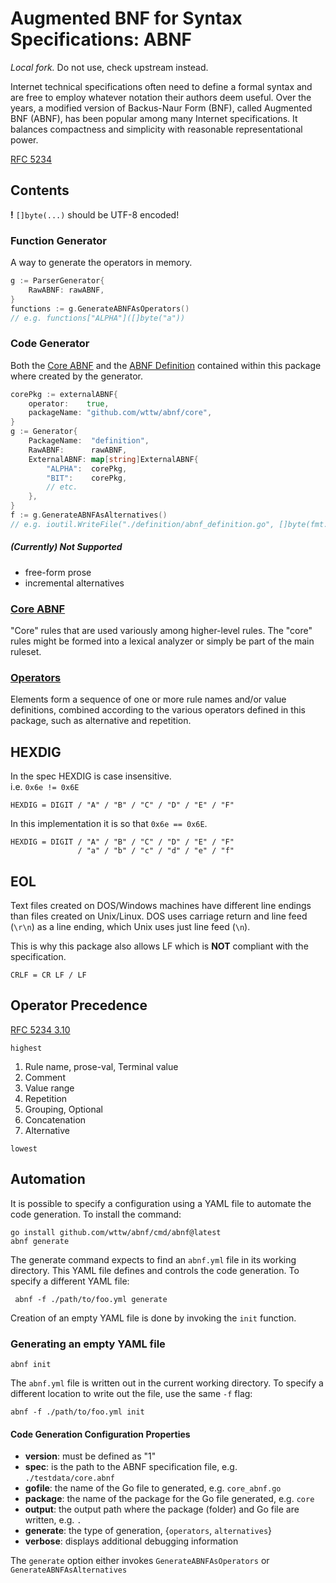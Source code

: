 # Augmented BNF for Syntax Specifications: ABNF

*Local fork.* Do not use, check upstream instead.

Internet technical specifications often need to define a formal syntax and are free to employ whatever notation their 
authors deem useful. Over the years, a modified version of Backus-Naur Form (BNF), called Augmented BNF (ABNF), has been
popular among many Internet specifications. It balances compactness and simplicity with reasonable representational power.

[RFC 5234](https://tools.ietf.org/html/rfc5234)

## Contents

**!** `[]byte(...)` should be UTF-8 encoded!

### Function Generator
A way to generate the operators in memory.
```go
g := ParserGenerator{
	RawABNF: rawABNF,
}
functions := g.GenerateABNFAsOperators()
// e.g. functions["ALPHA"]([]byte("a"))
```
### Code Generator
Both the [Core ABNF](./core/core_abnf.go) and the [ABNF Definition](./definition/abnf_definition.go) contained within this package 
where created by the generator.
```go
corePkg := externalABNF{
	operator:    true,
	packageName: "github.com/wttw/abnf/core",
}
g := Generator{
	PackageName:  "definition",
	RawABNF:      rawABNF,
	ExternalABNF: map[string]ExternalABNF{
		"ALPHA":  corePkg,
		"BIT":    corePkg,
		// etc.
	},
}
f := g.GenerateABNFAsAlternatives()
// e.g. ioutil.WriteFile("./definition/abnf_definition.go", []byte(fmt.Sprintf("%#v", f)), 0644)
```
##### (Currently) Not Supported
- free-form prose
- incremental alternatives

### [Core ABNF](https://godoc.org/github.com/elimity-com/abnf/core)
"Core" rules that are used variously among higher-level rules. The "core" rules might be formed into a lexical analyzer 
or simply be part of the main ruleset.
### [Operators](https://godoc.org/github.com/elimity-com/abnf/operators)
Elements form a sequence of one or more rule names and/or value definitions, combined according to the various operators
defined in this package, such as alternative and repetition.

## HEXDIG
In the spec HEXDIG is case insensitive. \
i.e. `0x6e != 0x6E`
```abnf
HEXDIG = DIGIT / "A" / "B" / "C" / "D" / "E" / "F"
```
In this implementation it is so that `0x6e == 0x6E`.
```abnf
HEXDIG = DIGIT / "A" / "B" / "C" / "D" / "E" / "F"
               / "a" / "b" / "c" / "d" / "e" / "f"
```

## EOL
Text files created on DOS/Windows machines have different line endings than files created on Unix/Linux. 
DOS uses carriage return and line feed (`\r\n`) as a line ending, which Unix uses just line feed (`\n`).

This is why this package also allows LF which is **NOT** compliant with the specification.
```abnf
CRLF = CR LF / LF
```

## Operator Precedence
[RFC 5234 3.10](https://tools.ietf.org/html/rfc5234#section-3.10)

`highest`

1. Rule name, prose-val, Terminal value
2. Comment
3. Value range
4. Repetition
5. Grouping, Optional
6. Concatenation
7. Alternative

`lowest`


## Automation
It is possible to specify a configuration using a YAML file to automate the code generation. To install the command:

```abnf
go install github.com/wttw/abnf/cmd/abnf@latest
abnf generate
```

The generate command expects to find an `abnf.yml` file in its working directory. This YAML file defines and controls
the code generation. To specify a different YAML file:

```abnf
 abnf -f ./path/to/foo.yml generate
```

Creation of an empty YAML file is done by invoking the `init` function. 

### Generating an empty YAML file
```abnf
abnf init
```

The `abnf.yml` file is written out in the current working directory. To specify a different location to write out 
the file, use the same `-f` flag:

```abnf
abnf -f ./path/to/foo.yml init
```

#### Code Generation Configuration Properties
- **version**: must be defined as "1" 
- **spec**: is the path to the ABNF specification file, e.g. `./testdata/core.abnf` 
- **gofile**: the name of the Go file to generated, e.g. `core_abnf.go`
- **package**: the name of the package for the Go file generated, e.g. `core`
- **output**: the output path where the package (folder) and Go file are written, e.g. `.`
- **generate**: the type of generation, {`operators`, `alternatives`}
- **verbose**: displays additional debugging information

The `generate` option either invokes `GenerateABNFAsOperators` or `GenerateABNFAsAlternatives`
